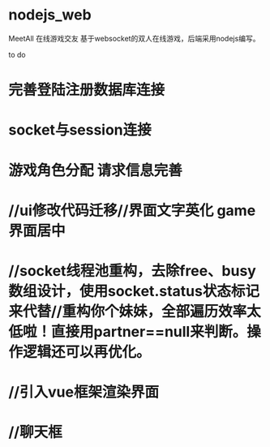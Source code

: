 # nodejs_web

MeetAll
在线游戏交友 
基于websocket的双人在线游戏，后端采用nodejs编写。

to do

  完善登陆注册数据库连接
  ===
  socket与session连接
  ===
  游戏角色分配 请求信息完善
  ===
  //ui修改代码迁移//界面文字英化 game界面居中
  ===
  //socket线程池重构，去除free、busy数组设计，使用socket.status状态标记来代替//重构你个妹妹，全部遍历效率太低啦！直接用partner==null来判断。操作逻辑还可以再优化。
  ===
  //引入vue框架渲染界面
  ===
  //聊天框
  ===
